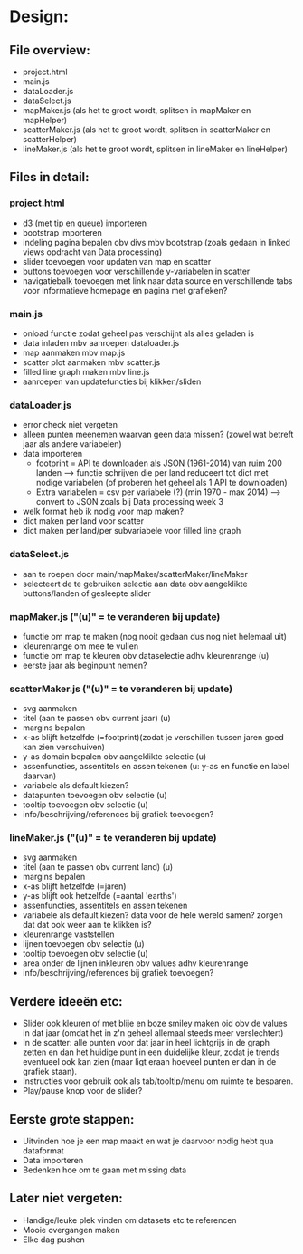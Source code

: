 # Design:
## File overview:
- project.html
- main.js
- dataLoader.js
- dataSelect.js
- mapMaker.js (als het te groot wordt, splitsen in mapMaker en mapHelper)
- scatterMaker.js (als het te groot wordt, splitsen in scatterMaker en scatterHelper)
- lineMaker.js (als het te groot wordt, splitsen in lineMaker en lineHelper)

## Files in detail:
### project.html
- d3 (met tip en queue) importeren
- bootstrap importeren
- indeling pagina bepalen obv divs mbv bootstrap (zoals gedaan in linked views opdracht van Data processing)
- slider toevoegen voor updaten van map en scatter
- buttons toevoegen voor verschillende y-variabelen in scatter
- navigatiebalk toevoegen met link naar data source en verschillende tabs voor informatieve homepage en pagina met grafieken?

### main.js
- onload functie zodat geheel pas verschijnt als alles geladen is
- data inladen mbv aanroepen dataloader.js
- map aanmaken mbv map.js
- scatter plot aanmaken mbv scatter.js
- filled line graph maken mbv line.js
- aanroepen van updatefuncties bij klikken/sliden

### dataLoader.js
- error check niet vergeten
- alleen punten meenemen waarvan geen data missen? (zowel wat betreft jaar als andere variabelen)
- data importeren
  * footprint = API te downloaden als JSON (1961-2014) van ruim 200 landen --> functie schrijven die per land reduceert tot dict met nodige variabelen (of proberen het geheel als 1 API te downloaden)
  * Extra variabelen = csv per variabele (?) (min 1970 - max 2014) --> convert to JSON zoals bij Data processing week 3
- welk format heb ik nodig voor map maken?
- dict maken per land voor scatter
- dict maken per land/per subvariabele voor filled line graph

### dataSelect.js
- aan te roepen door main/mapMaker/scatterMaker/lineMaker
- selecteert de te gebruiken selectie aan data obv aangeklikte buttons/landen of gesleepte slider

### mapMaker.js ("(u)" = te veranderen bij update)
- functie om map te maken (nog nooit gedaan dus nog niet helemaal uit)
- kleurenrange om mee te vullen
- functie om map te kleuren obv dataselectie adhv kleurenrange (u)
- eerste jaar als beginpunt nemen?

### scatterMaker.js ("(u)" = te veranderen bij update)
- svg aanmaken
- titel (aan te passen obv current jaar) (u)
- margins bepalen
- x-as blijft hetzelfde (=footprint)(zodat je verschillen tussen jaren goed kan zien verschuiven)
- y-as domain bepalen obv aangeklikte selectie (u)
- assenfuncties, assentitels en assen tekenen (u: y-as en functie en label daarvan)
- variabele als default kiezen?
- datapunten toevoegen obv selectie (u)
- tooltip toevoegen obv selectie (u)
- info/beschrijving/references bij grafiek toevoegen?

### lineMaker.js ("(u)" = te veranderen bij update)
- svg aanmaken
- titel (aan te passen obv current land) (u)
- margins bepalen
- x-as blijft hetzelfde (=jaren)
- y-as blijft ook hetzelfde (=aantal 'earths')
- assenfuncties, assentitels en assen tekenen
- variabele als default kiezen? data voor de hele wereld samen? zorgen dat dat ook weer aan te klikken is?
- kleurenrange vaststellen
- lijnen toevoegen obv selectie (u)
- tooltip toevoegen obv selectie (u)
- area onder de lijnen inkleuren obv values adhv kleurenrange
- info/beschrijving/references bij grafiek toevoegen?


## Verdere ideeën etc:
- Slider ook kleuren of met blije en boze smiley maken oid obv de values in dat jaar (omdat het in z'n geheel allemaal steeds meer verslechtert)
- In de scatter: alle punten voor dat jaar in heel lichtgrijs in de graph zetten en dan het huidige punt in een duidelijke kleur, zodat je trends eventueel ook kan zien (maar ligt eraan hoeveel punten er dan in de grafiek staan).
- Instructies voor gebruik ook als tab/tooltip/menu om ruimte te besparen.
- Play/pause knop voor de slider?

## Eerste grote stappen:
- Uitvinden hoe je een map maakt en wat je daarvoor nodig hebt qua dataformat
- Data importeren
- Bedenken hoe om te gaan met missing data

## Later niet vergeten:
- Handige/leuke plek vinden om datasets etc te referencen
- Mooie overgangen maken
- Elke dag pushen
